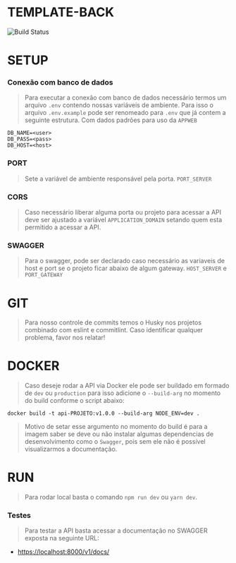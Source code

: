 # TEMPLATE-BACK

![Build Status](https://travis-ci.org/joemccann/dillinger.svg?branch=master)

# SETUP
### Conexão com banco de dados

> Para executar a conexão com banco de dados necessário termos um arquivo ```.env``` contendo nossas variáveis de ambiente. Para isso o arquivo ```.env.example``` pode ser renomeado para ```.env``` que já contem a seguinte estrutura. Com dados padrões para uso da ```APPWEB```

```
DB_NAME=<user>
DB_PASS=<pass>
DB_HOST=<host>
```
### PORT
> Sete a variável de ambiente responsável pela porta. ```PORT_SERVER```
### CORS
> Caso necessário liberar alguma porta ou projeto para acessar a API deve ser ajustado a variável ```APPLICATION_DOMAIN``` setando quem esta permitido a acessar a API.
### SWAGGER
> Para o swagger, pode ser declarado caso necessário as variaveis de host e port se o projeto ficar abaixo de algum gateway. ```HOST_SERVER``` e ```PORT_GATEWAY```
# GIT
> Para nosso controle de commits temos o Husky nos projetos combinado com eslint e commitlint.
> Caso identificar qualquer problema, favor nos relatar!
# DOCKER
> Caso deseje rodar a API via Docker ele pode ser buildado em formado de `dev` ou `production` para isso adicione o `--build-arg` no momento do build conforme o script abaixo:
```
docker build -t api-PROJETO:v1.0.0 --build-arg NODE_ENV=dev .
```
> Motivo de setar esse argumento no momento do build é para a imagem saber se deve ou não instalar algumas dependencias de desenvolvimento como o `Swagger`, pois sem ele não é possível visualizarmos a documentação.
# RUN
> Para rodar local basta o comando `npm run dev` ou `yarn dev`.
### Testes 

> Para testar a API basta acessar a documentação no SWAGGER exposta na seguinte URL:

* <https://localhost:8000/v1/docs/>
